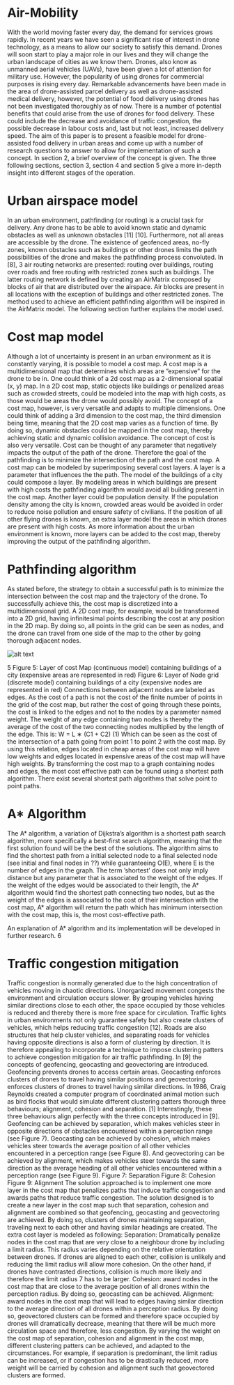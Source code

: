 # Air-Mobility

With the world moving faster every day, the demand for services grows rapidly. In recent years we have
seen a significant rise of interest in drone technology, as a means to allow our society to satisfy this demand.
Drones will soon start to play a major role in our lives and they will change the urban landscape of cities as
we know them.
Drones, also know as unmanned aerial vehicles (UAVs), have been given a lot of attention for military
use. However, the popularity of using drones for commercial purposes is rising every day. Remarkable
advancements have been made in the area of drone-assisted parcel delivery as well as drone-assisted medical delivery, however, the potential of food delivery using drones has not been investigated thoroughly
as of now.
There is a number of potential benefits that could arise from the use of drones for food delivery. These
could include the decrease and avoidance of traffic congestion, the possible decrease in labour costs
and, last but not least, increased delivery speed.
The aim of this paper is to present a feasible model for drone-assisted food delivery in urban areas and
come up with a number of research questions to answer to allow for implementation of such a concept. In
section 2, a brief overview of the concept is given. The three following sections, section 3, section 4 and
section 5 give a more in-depth insight into different stages of the operation.

# Urban airspace model
In an urban environment, pathfinding (or routing) is a crucial task for delivery. Any drone has to be able to
avoid known static and dynamic obstacles as well as unknown obstacles [11] [10]. Furthermore, not all areas
are accessible by the drone. The existence of geofenced areas, no-fly zones, known obstacles such as buildings
or other drones limits the path possibilities of the drone and makes the pathfinding process convoluted.
In [8], 3 air routing networks are presented: routing over buildings, routing over roads and free routing
with restricted zones such as buildings. The latter routing network is defined by creating an AirMatrix
composed by blocks of air that are distributed over the airspace. Air blocks are present in all locations with
the exception of buildings and other restricted zones. The method used to achieve an efficient pathfinding
algorithm will be inspired in the AirMatrix model. The following section further explains the model used.


# Cost map model
Although a lot of uncertainty is present in an urban environment as it is constantly varying, it is possible
to model a cost map. A cost map is a multidimensional map that determines which areas are ”expensive”
for the drone to be in. One could think of a 2d cost map as a 2-dimensional spatial (x, y) map. In a 2D
cost map, static objects like buildings or penalized areas such as crowded streets, could be modeled into the
map with high costs, as those would be areas the drone would possibly avoid. The concept of a cost map,
however, is very versatile and adapts to multiple dimensions. One could think of adding a 3rd dimension to
the cost map, the third dimension being time, meaning that the 2D cost map varies as a function of time.
By doing so, dynamic obstacles could be mapped in the cost map, thereby achieving static and dynamic
collision avoidance. The concept of cost is also very versatile. Cost can be thought of any parameter that
negatively impacts the output of the path of the drone. Therefore the goal of the pathfinding is to minimize
the intersection of the path and the cost map.
A cost map can be modeled by superimposing several cost layers. A layer is a parameter that influences
the the path. The model of the buildings of a city could compose a layer. By modeling areas in which
buildings are present with high costs the pathfinding algorithm would avoid all building present in the cost
map. Another layer could be population density. If the population density among the city is known, crowded
areas would be avoided in order to reduce noise pollution and ensure safety of civilians. If the position of
all other flying drones is known, an extra layer model the areas in which drones are present with high costs.
As more information about the urban environment is known, more layers can be added to the cost map,
thereby improving the output of the pathfinding algorithm.

# Pathfinding algorithm
As stated before, the strategy to obtain a successful path is to minimize the intersection between the cost
map and the trajectory of the drone. To successfully achieve this, the cost map is discretized into a multidimensional grid. A 2D cost map, for example, would be transformed into a 2D grid, having infinitesimal
points describing the cost at any position in the 2D map. By doing so, all points in the grid can be seen as
nodes, and the drone can travel from one side of the map to the other by going thorough adjacent nodes.

![alt text](http://url/to/img.png)

5
Figure 5: Layer of cost Map (continuous model)
containing buildings of a city (expensive areas are
represented in red)
Figure 6: Layer of Node grid (discrete model)
containing buildings of a city (expensive nodes
are represented in red)
Connections between adjacent nodes are labeled as edges. As the cost of a path is not the cost of the
finite number of points in the grid of the cost map, but rather the cost of going through these points, the
cost is linked to the edges and not to the nodes by a parameter named weight. The weight of any edge
containing two nodes is thereby the average of the cost of the two connecting nodes multiplied by the length
of the edge. This is:
W = L ∗ (C1 + C2) (1)
Which can be seen as the cost of the intersection of a path going from point 1 to point 2 with the cost
map. By using this relation, edges located in cheap areas of the cost map will have low weights and edges
located in expensive areas of the cost map will have high weights.
By transforming the cost map to a graph containing nodes and edges, the most cost effective path can
be found using a shortest path algorithm. There exist several shortest path algorithms that solve point to
point paths.

# A* Algorithm
The A* algorithm, a variation of Dijkstra’s algorithm is a shortest path search algorithm, more specifically
a best-first search algorithm, meaning that the first solution found will be the best of the solutions. The
algorithm aims to find the shortest path from a initial selected node to a final selected node (see initial
and final nodes in ??) while guaranteeing O(E), where E is the number of edges in the graph. The term
’shortest’ does not only imply distance but any parameter that is associated to the weight of the edges. If
the weight of the edges would be associated to their length, the A* algorithm would find the shortest path
connecting two nodes, but as the weight of the edges is associated to the cost of their intersection with the
cost map, A* algorithm will return the path which has minimum intersection with the cost map, this is, the
most cost-effective path.

An explanation of A* algorithm and its implementation will be developed in further research.
6
# Traffic congestion mitigation
Traffic congestion is normally generated due to the high concentration of vehicles moving in chaotic directions.
Unorganized movement congests the environment and circulation occurs slower. By grouping vehicles having
similar directions close to each other, the space occupied by those vehicles is reduced and thereby there is
more free space for circulation.
Traffic lights in urban environments not only guarantee safety but also create clusters of vehicles, which
helps reducing traffic congestion [12]. Roads are also structures that help cluster vehicles, and separating
roads for vehicles having opposite directions is also a form of clustering by direction.
It is therefore appealing to incorporate a technique to impose clustering patters to achieve congestion
mitigation for air traffic pathfinding. In [9] the concepts of geofencing, geocasting and geovectoring are
introduced. Geofencing prevents drones to access certain areas. Geocasting enforces clusters of drones to
travel having similar positions and geovectoring enforces clusters of drones to travel having similar directions.
In 1986, Craig Reynolds created a computer program of coordinated animal motion such as bird flocks
that would simulate different clustering patters thorough three behaviours; alignment, cohesion and separation. [1]
Interestingly, these three behaviours align perfectly with the three concepts introduced in [9]. Geofencing
can be achieved by separation, which makes vehicles steer in opposite directions of obstacles encountered
within a perception range (see Figure 7). Geocasting can be achieved by cohesion, which makes vehicles
steer towards the average position of all other vehicles encountered in a perception range (see Figure 8).
And geovectoring can be achieved by alignment, which makes vehicles steer towards the same direction as
the average heading of all other vehicles encountered within a perception range (see Figure 9).
Figure 7: Separation Figure 8: Cohesion Figure 9: Alignment
The solution approached is to implement one more layer in the cost map that penalizes paths that induce traffic congestion and awards paths that reduce traffic congestion. The solution designed is to create
a new layer in the cost map such that separation, cohesion and alignment are combined so that geofencing,
geocasting and geovectoring are achieved. By doing so, clusters of drones maintaining separation, traveling
next to each other and having similar headings are created. The extra cost layer is modeled as following:
Separation: Dramatically penalize nodes in the cost map that are very close to a neighbour drone by
including a limit radius. This radius varies depending on the relative orientation between drones. If drones
are aligned to each other, collision is unlikely and reducing the limit radius will allow more cohesion. On the
other hand, if drones have contrasted directions, collision is much more likely and therefore the limit radius
7
has to be larger.
Cohesion: award nodes in the cost map that are close to the average position of all drones within the
perception radius. By doing so, geocasting can be achieved.
Alignment: award nodes in the cost map that will lead to edges having similar direction to the average
direction of all drones within a perception radius. By doing so, geovectored clusters can be formed and therefore space occupied by drones will dramatically decrease, meaning that there will be much more circulation
space and therefore, less congestion.
By varying the weight on the cost map of separation, cohesion and alignment in the cost map, different
clustering patters can be achieved, and adapted to the circumstances. For example, if separation is predominant, the limit radius can be increased, or if congestion has to be drastically reduced, more weight will be
carried by cohesion and alignment such that geovectored clusters are formed.
